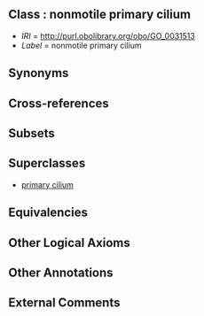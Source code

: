 
## Class : nonmotile primary cilium

 * *IRI* = http://purl.obolibrary.org/obo/GO_0031513
 * *Label* = nonmotile primary cilium

## Synonyms


## Cross-references


## Subsets


## Superclasses

 * [primary cilium](../../GO/72/GO_0072372.md)

## Equivalencies


## Other Logical Axioms


## Other Annotations


## External Comments

